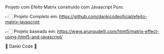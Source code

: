 Projeto com Efeito Matrix construído com Javascript Puro.

👉🏻 Projeto Completo em: https://github.com/dankicodeoficial/efeito-matrix-javascript

👉🏻 Projeto baseado em: https://www.arungudelli.com/html5/matrix-effect-using-html5-and-javascript/



💜 Danki Code 💜




